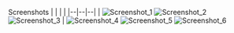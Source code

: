 Screenshots
|  |  |  |
|--|--|--|
| ![Screenshot_1](https://github.com/user-attachments/assets/4b61a8f1-03b3-4ec3-ba58-baecfcfe21a5) ![Screenshot_2](https://github.com/user-attachments/assets/f1a836dd-0411-447a-87c8-22d46136bbf3) ![Screenshot_3](https://github.com/user-attachments/assets/9a625faf-dd9c-4785-90bf-10e22e5b3763) |
![Screenshot_4](https://github.com/user-attachments/assets/65a1f961-b0d7-4ad1-9876-7b15d953b467)  ![Screenshot_5](https://github.com/user-attachments/assets/93556cd0-1db0-4e8f-a79d-ddbedce1fb8b)  ![Screenshot_6](https://github.com/user-attachments/assets/a2de10ff-2c41-4852-930f-176c7c3f0c37)
